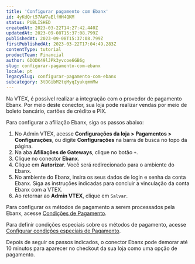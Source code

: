 ```yaml
---
title: 'Configurar pagamento com Ebanx'
id: 4yKdQrt57AW7aElfHH4QKM
status: PUBLISHED
createdAt: 2023-03-22T14:27:42.440Z
updatedAt: 2023-09-08T15:37:08.799Z
publishedAt: 2023-09-08T15:37:08.799Z
firstPublishedAt: 2023-03-22T17:04:49.283Z
contentType: tutorial
productTeam: Financial
author: 6DODK49lJPk3yvcoe6GB6g
slug: configurar-pagamento-com-ebanx
locale: pt
legacySlug: configurar-pagamento-com-ebanx
subcategory: 3tDGibM2tqMyqIyukqmmMw
---
```


Na VTEX, é possível realizar a integração com o provedor de pagamento Ebanx. Por meio deste conector, sua loja pode realizar vendas por meio de boleto bancário, cartões de crédito e PIX.

Para configurar a afiliação Ebanx, siga os passos abaixo:

1. No Admin VTEX, acesse __Configurações da loja > Pagamentos > Configurações__, ou digite __Configurações__ na barra de busca no topo da página.
2. Na aba __Afiliações de Gateways__, clique no botão `+`.
3. Clique no conector __Ebanx__.
4. Clique em __Autorizar__. Você será redirecionado para o ambiente do Ebanx.
5. No ambiente do Ebanx, insira os seus dados de login e senha da conta Ebanx. Siga as instruções indicadas para concluir a vinculação da conta Ebanx com a VTEX.
6. Ao retornar ao __Admin VTEX__, clique em `Salvar`.

Para configurar os métodos de pagamento a serem processados pela Ebanx, acesse [Condições de Pagamento](https://help.vtex.com/pt/tutorial/condicoes-de-pagamento). 

Para definir condições especiais sobre os métodos de pagamento, acesse [Configurar condições especiais de Pagamento](https://help.vtex.com/pt/tutorial/condicoes-especiais--tutorials_456#).

Depois de seguir os passos indicados, o conector Ebanx pode demorar até 10 minutos para aparecer no checkout da sua loja como uma opção de pagamento. 
